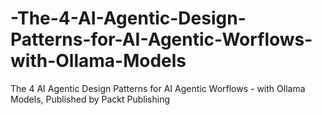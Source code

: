 # -The-4-AI-Agentic-Design-Patterns-for-AI-Agentic-Worflows-with-Ollama-Models
The 4 AI Agentic Design Patterns for AI Agentic Worflows - with Ollama Models, Published by Packt Publishing
